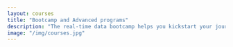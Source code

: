 ```yaml
---
layout: courses
title: "Bootcamp and Advanced programs"
description: "The real-time data bootcamp helps you kickstart your journey into the world of Data and the Advanced program dives deep into building real-time data pipelines and data streaming applications with the added essence of Generative AI!"
image: "/img/courses.jpg"
---
```


